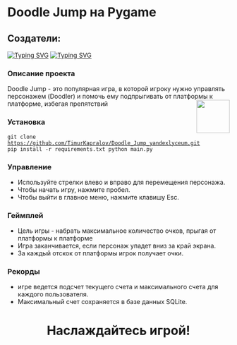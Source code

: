 # Doodle Jump на Pygame
## Создатели:
[![Typing SVG](https://readme-typing-svg.herokuapp.com?font=Fira+Code&pause=1000&color=2C28F7&random=false&width=435&height=27&lines=%D0%A5%D0%B0%D0%B9%D1%80%D1%83%D0%BB%D0%BB%D0%B8%D0%BD+%D0%90%D0%B7%D0%B0%D1%82)](https://git.io/typing-svg)
[![Typing SVG](https://readme-typing-svg.herokuapp.com?font=Fira+Code&pause=1000&color=2C28F7&random=false&width=435&height=27&lines=%D0%9A%D0%B0%D0%BF%D1%80%D0%B0%D0%BB%D0%BE%D0%B2+%D0%A2%D0%B8%D0%BC%D1%83%D1%80)](https://git.io/typing-svg)
### Описание проекта
<p>
  Doodle Jump - это популярная игра, в которой игроку нужно управлять персонажем (Doodler) и помочь ему подпрыгивать от платформы к платформе, избегая препятствий 
  <img  width="75" align="right" src="https://media1.giphy.com/media/pScsoBd6sk3Kt9xhI0/giphy.gif?cid=ecf05e47t7i1uqqv2rbuf21e9ovvllxg0pd8bdc0ms6uv39j&ep=v1_stickers_search&rid=giphy.gif&ct=s">
</p>

### Установка
<code>git clone https://github.com/TimurKapralov/Doodle_Jump_yandexlyceum.git
pip install -r requirements.txt
python main.py</code>

### Управление
- Используйте стрелки влево и вправо для перемещения персонажа.
- Чтобы начать игру, нажмите пробел.
- Чтобы выйти в главное меню, нажмите клавишу Esc.

### Геймплей
- Цель игры - набрать максимальное количество очков, прыгая от платформы к платформе
- Игра заканчивается, если персонаж упадет вниз за край экрана.
- За каждый отскок от платформы игрок получает очки.

### Рекорды
- игре ведется подсчет текущего счета и максимального счета для каждого пользователя.
- Максимальный счет сохраняется в базе данных SQLite.

# <p align="center">Наслаждайтесь игрой!</p>
